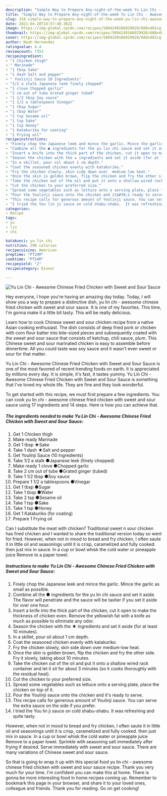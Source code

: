```yaml
---
description: "Simple Way to Prepare Any-night-of-the-week Yu Lin Chi - Awesome Chinese Fried Chicken with Sweet and Sour Sauce"
title: "Simple Way to Prepare Any-night-of-the-week Yu Lin Chi - Awesome Chinese Fried Chicken with Sweet and Sour Sauce"
slug: 318-simple-way-to-prepare-any-night-of-the-week-yu-lin-chi-awesome-chinese-fried-chicken-with-sweet-and-sour-sauce
date: 2021-04-28T14:57:48.362Z
image: https://img-global.cpcdn.com/recipes/5894249166929920/680x482cq70/yu-lin-chi-awesome-chinese-fried-chicken-with-sweet-and-sour-sauce-recipe-main-photo.jpg
thumbnail: https://img-global.cpcdn.com/recipes/5894249166929920/680x482cq70/yu-lin-chi-awesome-chinese-fried-chicken-with-sweet-and-sour-sauce-recipe-main-photo.jpg
cover: https://img-global.cpcdn.com/recipes/5894249166929920/680x482cq70/yu-lin-chi-awesome-chinese-fried-chicken-with-sweet-and-sour-sauce-recipe-main-photo.jpg
author: Noah Hernandez
ratingvalue: 4.4
reviewcount: 7353
recipeingredient:
- "1 Chicken thigh"
- " Marinade"
- "1 tbsp Sake"
- "1 dash Salt and pepper"
- " Youlinji Sauce 10 Ingredients"
- "1/2 a stalk Japanese leek finely chopped"
- "1 clove Chopped garlic"
- "2 cm out of tube Grated ginger tubed"
- "1 1/2 tbsp Soy sauce"
- "1 1/2 a tablespoons Vinegar"
- "1 tbsp Sugar"
- "1 tbsp Water"
- "2 tsp Sesame oil"
- "1 tsp Sake"
- "1 tsp Honey"
- "1 Katakuriko for coating"
- "1 Frying oil"
recipeinstructions:
- "Finely chop the Japanese leek and mince the garlic. Mince the garlic as small as possible."
- "Combine all the ● ingredients for the yu lin chi sauce and set it aside. The flavor will penetrate and the sauce will be tastier if you set it aside for over one hour."
- "Insert a knife into the thick part of the chicken, cut it open to make the thickness of chicken even. Remove the yellowish fat with a knife as much as possible to eliminate any odor."
- "Season the chicken with the ★ ingredients and set it aside (for at least 10 minutes)."
- "In a skillet, pour oil about 1 cm depth."
- "Coat the seasoned chicken evenly with katakuriko."
- "Fry the chicken slowly, skin side down over  medium-low heat."
- "Once the skin is golden brown, flip the chicken and fry the other side. Fry it slowly, taking about 10 minutes."
- "Take the chicken out of the oil and put it onto a shallow wired rack container and let it sit for about 3 minutes (so it cooks thoroughly with the residual heat)."
- "Cut the chicken to your preferred size."
- "Spread some vegetables such as lettuce onto a serving plate, place the chicken on top of it."
- "Pour the Youlinji sauce onto the chicken and it&#39;s ready to serve."
- "This recipe calls for generous amount of Youlinji sauce. You can serve the extra sauce on the side if you prefer."
- "I tried the You lin ji sauce on cold shabu-shabu.  It was refreshing and quite tasty."
categories:
- Recipe
tags:
- yu
- lin
- chi

katakunci: yu lin chi 
nutrition: 290 calories
recipecuisine: American
preptime: "PT24M"
cooktime: "PT54M"
recipeyield: "2"
recipecategory: Dinner

---
```



![Yu Lin Chi - Awesome Chinese Fried Chicken with Sweet and Sour Sauce](https://img-global.cpcdn.com/recipes/5894249166929920/680x482cq70/yu-lin-chi-awesome-chinese-fried-chicken-with-sweet-and-sour-sauce-recipe-main-photo.jpg)

Hey everyone, I hope you're having an amazing day today. Today, I will show you a way to prepare a distinctive dish, yu lin chi - awesome chinese fried chicken with sweet and sour sauce. It is one of my favorites. This time, I'm gonna make it a little bit tasty. This will be really delicious.

Learn how to cook Chinese sweet and sour chicken recipe from a native Asian cooking enthusiast. The dish consists of deep fried pork or chicken with corn flour batter into bite-sized pieces and subsequently coated with the sweet and sour sauce that consists of ketchup, chili sauce, plum. This Chinese sweet and sour marinated chicken is easy to assemble before dinnertime. All you could taste was soy sauce and it wasn&#39;t even sweet or sour for that matter.

Yu Lin Chi - Awesome Chinese Fried Chicken with Sweet and Sour Sauce is one of the most favored of recent trending foods on earth. It is appreciated by millions every day. It is simple, it's fast, it tastes yummy. Yu Lin Chi - Awesome Chinese Fried Chicken with Sweet and Sour Sauce is something that I've loved my whole life. They are fine and they look wonderful.


To get started with this recipe, we must first prepare a few ingredients. You can cook yu lin chi - awesome chinese fried chicken with sweet and sour sauce using 17 ingredients and 14 steps. Here is how you can achieve that.

<!--inarticleads1-->

##### The ingredients needed to make Yu Lin Chi - Awesome Chinese Fried Chicken with Sweet and Sour Sauce:

1. Get 1 Chicken thigh
1. Make ready  Marinade
1. Get 1 tbsp ★Sake
1. Take 1 dash ★Salt and pepper
1. Get  Youlinji Sauce (10 Ingredients)
1. Take 1/2 a stalk ●Japanese leek (finely chopped)
1. Make ready 1 clove ●Chopped garlic
1. Take 2 cm out of tube ●Grated ginger (tubed)
1. Take 1 1/2 tbsp ●Soy sauce
1. Prepare 1 1/2 a tablespoons ●Vinegar
1. Get 1 tbsp ●Sugar
1. Take 1 tbsp ●Water
1. Take 2 tsp ●Sesame oil
1. Take 1 tsp ●Sake
1. Take 1 tsp ●Honey
1. Get 1 Katakuriko (for coating)
1. Prepare 1 Frying oil


Can I substitute the meat with chicken? Traditional sweet n sour chicken has fried chicken and I wanted to share the traditional version today so went for fried. However, when not in mood to bread and fry chicken, I often saute it in little oil and seasonings until it is crisp, caramelized and fully cooked. then just mix in sauce. In a cup or bowl whisk the cold water or pineapple juice Remove to a paper towel. 

<!--inarticleads2-->

##### Instructions to make Yu Lin Chi - Awesome Chinese Fried Chicken with Sweet and Sour Sauce:

1. Finely chop the Japanese leek and mince the garlic. Mince the garlic as small as possible.
1. Combine all the ● ingredients for the yu lin chi sauce and set it aside. The flavor will penetrate and the sauce will be tastier if you set it aside for over one hour.
1. Insert a knife into the thick part of the chicken, cut it open to make the thickness of chicken even. Remove the yellowish fat with a knife as much as possible to eliminate any odor.
1. Season the chicken with the ★ ingredients and set it aside (for at least 10 minutes).
1. In a skillet, pour oil about 1 cm depth.
1. Coat the seasoned chicken evenly with katakuriko.
1. Fry the chicken slowly, skin side down over  medium-low heat.
1. Once the skin is golden brown, flip the chicken and fry the other side. Fry it slowly, taking about 10 minutes.
1. Take the chicken out of the oil and put it onto a shallow wired rack container and let it sit for about 3 minutes (so it cooks thoroughly with the residual heat).
1. Cut the chicken to your preferred size.
1. Spread some vegetables such as lettuce onto a serving plate, place the chicken on top of it.
1. Pour the Youlinji sauce onto the chicken and it&#39;s ready to serve.
1. This recipe calls for generous amount of Youlinji sauce. You can serve the extra sauce on the side if you prefer.
1. I tried the You lin ji sauce on cold shabu-shabu.  It was refreshing and quite tasty.


However, when not in mood to bread and fry chicken, I often saute it in little oil and seasonings until it is crisp, caramelized and fully cooked. then just mix in sauce. In a cup or bowl whisk the cold water or pineapple juice Remove to a paper towel. Sprinkle with seasoning salt immediately after frying if desired. Serve immediately with sweet and sour sauce. There are many variations of Chinese sweet and sour sauce. 

So that is going to wrap it up with this special food yu lin chi - awesome chinese fried chicken with sweet and sour sauce recipe. Thank you very much for your time. I'm confident you can make this at home. There is gonna be more interesting food in home recipes coming up. Remember to bookmark this page in your browser, and share it to your loved ones, colleague and friends. Thank you for reading. Go on get cooking!
